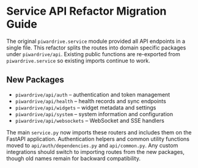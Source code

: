 # Service API Refactor Migration Guide

The original `piwardrive.service` module provided all API endpoints in a single file.
This refactor splits the routes into domain specific packages under `piwardrive/api`.
Existing public functions are re-exported from `piwardrive.service` so existing
imports continue to work.

## New Packages
- `piwardrive/api/auth` – authentication and token management
- `piwardrive/api/health` – health records and sync endpoints
- `piwardrive/api/widgets` – widget metadata and settings
- `piwardrive/api/system` – system information and configuration
- `piwardrive/api/websockets` – WebSocket and SSE handlers

The main `service.py` now imports these routers and includes them on the FastAPI
application.  Authentication helpers and common utility functions moved to
`api/auth/dependencies.py` and `api/common.py`.  Any custom integrations should
switch to importing routes from the new packages, though old names remain for
backward compatibility.

